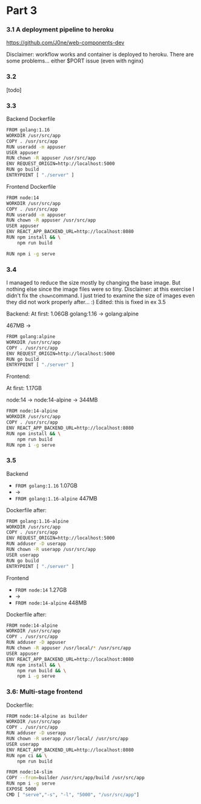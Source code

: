 
# Part 3

### 3.1 A deployment pipeline to heroku

https://github.com/J0ne/web-components-dev

Disclaimer: workflow works and container is deployed to heroku. There are some problems... either $PORT issue (even with nginx) 

### 3.2
[todo]


### 3.3

Backend Dockerfile
```sh
FROM golang:1.16
WORKDIR /usr/src/app
COPY . /usr/src/app
RUN useradd -m appuser
USER appuser
RUN chown -R appuser /usr/src/app
ENV REQUEST_ORIGIN=http://localhost:5000
RUN go build
ENTRYPOINT [ "./server" ]
```

Frontend Dockerfile
```sh
FROM node:14
WORKDIR /usr/src/app
COPY . /usr/src/app
RUN useradd -m appuser
RUN chown -R appuser /usr/src/app
USER appuser
ENV REACT_APP_BACKEND_URL=http://localhost:8080
RUN npm install && \
    npm run build

RUN npm i -g serve
```
### 3.4

I managed to reduce the size mostly by changing the base image. But nothing else since the image files were so tiny.
Disclaimer: at this exercise I didn't fix the ``chown``command. I just tried to examine the size of images even they did not work properly after... :)
Edited: this is fixed in ex 3.5

Backend:
At first: 1.06GB 
golang:1.16 -> golang:alpine

 467MB 
->
```sh
FROM golang:alpine
WORKDIR /usr/src/app
COPY . /usr/src/app
ENV REQUEST_ORIGIN=http://localhost:5000
RUN go build
ENTRYPOINT [ "./server" ]
```

Frontend:

At first: 1.17GB

node:14 -> node:14-alpine
-> 344MB
```sh
FROM node:14-alpine
WORKDIR /usr/src/app
COPY . /usr/src/app
ENV REACT_APP_BACKEND_URL=http://localhost:8080
RUN npm install && \
    npm run build
RUN npm i -g serve
```

### 3.5


Backend

* ``FROM golang:1.16``          1.07GB
*  ->
* ``FROM golang:1.16-alpine``   447MB

Dockerfile after:
```sh
FROM golang:1.16-alpine
WORKDIR /usr/src/app
COPY . /usr/src/app
ENV REQUEST_ORIGIN=http://localhost:5000
RUN adduser -D userapp
RUN chown -R userapp /usr/src/app
USER userapp
RUN go build
ENTRYPOINT [ "./server" ]
```

Frontend

* ``FROM node:14``               1.27GB
* ->
* ``FROM node:14-alpine``        448MB

Dockerfile after:
```sh
FROM node:14-alpine
WORKDIR /usr/src/app
COPY . /usr/src/app
RUN adduser -D appuser
RUN chown -R appuser /usr/local/* /usr/src/app
USER appuser
ENV REACT_APP_BACKEND_URL=http://localhost:8080
RUN npm install && \
    npm run build && \
    npm i -g serve
```



### 3.6: Multi-stage frontend

Dockerfile:
```sh
FROM node:14-alpine as builder
WORKDIR /usr/src/app
COPY . /usr/src/app
RUN adduser -D userapp
RUN chown -R userapp /usr/local/ /usr/src/app
USER userapp
ENV REACT_APP_BACKEND_URL=http://localhost:8080
RUN npm ci && \
    npm run build

FROM node:14-slim
COPY --from=builder /usr/src/app/build /usr/src/app
RUN npm i -g serve
EXPOSE 5000
CMD [ "serve","-s", "-l", "5000", "/usr/src/app"]
```

